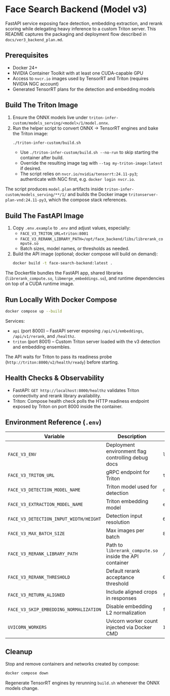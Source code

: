 # Face Search Backend (Model v3)

FastAPI service exposing face detection, embedding extraction, and rerank scoring while delegating heavy inference to a custom Triton server. This README captures the packaging and deployment flow described in `docs/ver3_backend_plan.md`.

## Prerequisites
- Docker 24+
- NVIDIA Container Toolkit with at least one CUDA-capable GPU
- Access to `nvcr.io` images used by TensorRT and Triton (requires NVIDIA NGC account)
- Generated TensorRT plans for the detection and embedding models

## Build The Triton Image
1. Ensure the ONNX models live under `triton-infer-custom/models_serving/<model>/1/model.onnx`.
2. Run the helper script to convert ONNX → TensorRT engines and bake the Triton image:
   ```bash
   ./triton-infer-custom/build.sh
   ```
   - Use `./triton-infer-custom/build.sh --no-run` to skip starting the container after build.
   - Override the resulting image tag with `--tag my-triton-image:latest` if desired.
   - The script relies on `nvcr.io/nvidia/tensorrt:24.11-py3`; authenticate with NGC first, e.g. `docker login nvcr.io`.

The script produces `model.plan` artifacts inside `triton-infer-custom/models_serving/**/1/` and builds the Docker image `tritonserver-plan-vnd:24.11-py3`, which the compose stack references.

## Build The FastAPI Image
1. Copy `.env.example` to `.env` and adjust values, especially:
   - `FACE_V3_TRITON_URL=triton:8001`
   - `FACE_V3_RERANK_LIBRARY_PATH=/opt/face_backend/libs/librerank_compute.so`
   - Batch sizes, model names, or thresholds as needed.
2. Build the API image (optional; docker compose will build on demand):
   ```bash
   docker build -t face-search-backend:latest .
   ```

The Dockerfile bundles the FastAPI app, shared libraries (`librerank_compute.so`, `libmerge_embeddings.so`), and runtime dependencies on top of a CUDA runtime image.

## Run Locally With Docker Compose
```bash
docker compose up --build
```

Services:
- `api` (port 8000) – FastAPI server exposing `/api/v1/embeddings`, `/api/v1/rerank`, and `/healthz`.
- `triton` (port 8001) – Custom Triton server loaded with the v3 detection and embedding ensembles.

The API waits for Triton to pass its readiness probe (`http://triton:8000/v2/health/ready`) before starting.

## Health Checks & Observability
- FastAPI: `GET http://localhost:8000/healthz` validates Triton connectivity and rerank library availability.
- Triton: Compose health check polls the HTTP readiness endpoint exposed by Triton on port 8000 inside the container.

## Environment Reference (`.env`)
| Variable | Description | Default |
| --- | --- | --- |
| `FACE_V3_ENV` | Deployment environment flag controlling debug docs | `local` |
| `FACE_V3_TRITON_URL` | gRPC endpoint for Triton | `triton:8001` |
| `FACE_V3_DETECTION_MODEL_NAME` | Triton model used for detection | `detection` |
| `FACE_V3_EXTRACTION_MODEL_NAME` | Triton embedding model | `extraction` |
| `FACE_V3_DETECTION_INPUT_WIDTH/HEIGHT` | Detection input resolution | `640` |
| `FACE_V3_MAX_BATCH_SIZE` | Max images per batch | `8` |
| `FACE_V3_RERANK_LIBRARY_PATH` | Path to `librerank_compute.so` inside the API container | `/opt/face_backend/libs/librerank_compute.so` |
| `FACE_V3_RERANK_THRESHOLD` | Default rerank acceptance threshold | `0.5` |
| `FACE_V3_RETURN_ALIGNED` | Include aligned crops in responses | `false` |
| `FACE_V3_SKIP_EMBEDDING_NORMALIZATION` | Disable embedding L2 normalization | `false` |
| `UVICORN_WORKERS` | Uvicorn worker count injected via Docker CMD | `1` |

## Cleanup
Stop and remove containers and networks created by compose:
```bash
docker compose down
```

Regenerate TensorRT engines by rerunning `build.sh` whenever the ONNX models change.
